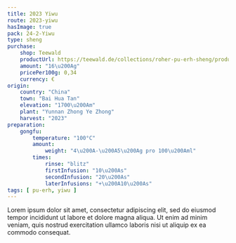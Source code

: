 ```yaml
---
title: 2023 Yiwu
route: 2023-yiwu
hasImage: true 
pack: 24-2-Yiwu
type: sheng
purchase:
    shop: Teewald
    productUrl: https://teewald.de/collections/roher-pu-erh-sheng/products/2023-bai-hua-tan-sheng-pu-erh?variant=44677083726088
    amount: "16\u200Ag"
    pricePer100g: 0,34
    currency: €
origin:
    country: "China"
    town: "Bai Hua Tan"
    elevation: "1700\u200Am"
    plant: "Yunnan Zhong Ye Zhong"
    harvest: "2023"
preparation:
    gongfu:
        temperature: "100°C"
        amount:
            weight: "4\u200A-\u200A5\u200Ag pro 100\u200Aml"
        times:
            rinse: "blitz"
            firstInfusion: "10\u200As"
            secondInfusion: "20\u200As"
            laterInfusions: "+\u200A10\u200As"
tags: [ pu-erh, yiwu ]
---
```

Lorem ipsum dolor sit amet, consectetur adipiscing elit, sed do eiusmod tempor incididunt ut labore et dolore magna aliqua. Ut enim ad minim veniam, quis nostrud exercitation ullamco laboris nisi ut aliquip ex ea commodo consequat.
